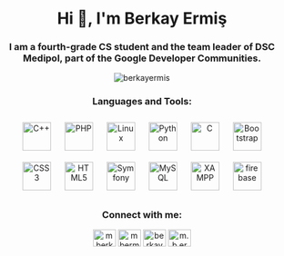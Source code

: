 <h1 align="center">Hi 👋, I'm Berkay Ermiş</h1>
<h3 align="center">I am a fourth-grade CS student and the team leader of DSC Medipol, part of the Google Developer Communities.</h3>

<p align="center"><img align="center" src="https://github-readme-stats.vercel.app/api/top-langs?username=berkayermis&show_icons=true&locale=en&layout=compact&theme=dracula" alt="berkayermis" /></p>


<h3 align="center">Languages and Tools:</h3>
<p align="center">  
<img style="margin: 10px" src="https://profilinator.rishav.dev/skills-assets/cplusplus-original.svg" alt="C++" height="50" />  
<img style="margin: 10px" src="https://profilinator.rishav.dev/skills-assets/php-original.svg" alt="PHP" height="50" />  
<img style="margin: 10px" src="https://profilinator.rishav.dev/skills-assets/linux-original.svg" alt="Linux" height="50" />  
<img style="margin: 10px" src="https://profilinator.rishav.dev/skills-assets/python-original.svg" alt="Python" height="50" />  
<img style="margin: 10px" src="https://profilinator.rishav.dev/skills-assets/c-original.svg" alt="C" height="50" />  
<img style="margin: 10px" src="https://profilinator.rishav.dev/skills-assets/bootstrap-plain.svg" alt="Bootstrap" height="50" />  
<img style="margin: 10px" src="https://profilinator.rishav.dev/skills-assets/css3-original-wordmark.svg" alt="CSS3" height="50" />  
<img style="margin: 10px" src="https://profilinator.rishav.dev/skills-assets/html5-original-wordmark.svg" alt="HTML5" height="50" />  
<img style="margin: 10px" src="https://profilinator.rishav.dev/skills-assets/symfony_black_03.svg" alt="Symfony" height="50" />  
<img style="margin: 10px" src="https://profilinator.rishav.dev/skills-assets/mysql-original-wordmark.svg" alt="MySQL" height="50" />  
<img style="margin: 10px" src="https://profilinator.rishav.dev/skills-assets/xampp.png" alt="XAMPP" height="50" />  
<img style="margin: 10px" src="https://profilinator.rishav.dev/skills-assets/firebase.png" alt="firebase" height="50" />  
</p>

<h3 align="center">Connect with me:</h3>
<p align="center">
<a href="https://twitter.com/mberkayermis" target="blank"><img align="center" src="https://cdn.jsdelivr.net/npm/simple-icons@3.0.1/icons/twitter.svg" alt="mberkayermis" height="30" width="40" /></a>
<a href="https://linkedin.com/in/mbermis" target="blank"><img align="center" src="https://cdn.jsdelivr.net/npm/simple-icons@3.0.1/icons/linkedin.svg" alt="mbermis" height="30" width="40" /></a>
<a href="https://stackoverflow.com/users/14156272/berkay" target="blank"><img align="center" src="https://cdn.jsdelivr.net/npm/simple-icons@3.0.1/icons/stackoverflow.svg" alt="berkayermis" height="30" width="40" /></a>
<a href="https://instagram.com/m.b.ermis" target="blank"><img align="center" src="https://cdn.jsdelivr.net/npm/simple-icons@3.0.1/icons/instagram.svg" alt="m.b.ermis" height="30" width="40" /></a>
</p>
